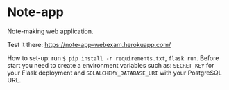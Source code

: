 # Note-app

Note-making web application.

Test it there: https://note-app-webexam.herokuapp.com/

How to set-up: run `$ pip install -r requirements.txt`, `flask run`. Before start you need to create a environment variables such as: `SECRET_KEY` for
your Flask deployment and `SQLALCHEMY_DATABASE_URI` with your PostgreSQL URL. 
